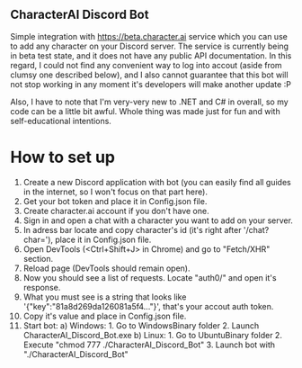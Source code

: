 ## CharacterAI Discord Bot
Simple integration with https://beta.character.ai service which you can use to add any character on your Discord server.
The service is currently being in beta test state, and it does not have any public API documentation. In this regard, I could not find any convenient way to log into accout (aside from clumsy one described below), and I also cannot guarantee that this bot will not stop working in any moment it's developers will make another update :P

Also, I have to note that I'm very-very new to .NET and C# in overall, so my code can be a little bit awful. Whole thing was made just for fun and with self-educational intentions.

#  How to set up
1. Create a new Discord application with bot (you can easily find all guides in the internet, so I won't focus on that part here).
2. Get your bot token and place it in Config.json file.
3. Create character.ai account if you don't have one.
4. Sign in and open a chat with a character you want to add on your server.
5. In adress bar locate and copy character's id (it's right after '/chat?char='), place it in Config.json file.
6. Open DevTools (<Ctrl+Shift+J> in Chrome) and go to "Fetch/XHR" section.
7. Reload page (DevTools should remain open).
8. Now you should see a list of requests. Locate "auth0/" and open it's response.
9. What you must see is a string that looks like '{"key":"81a8d269da126081a5f4..."}', that's your accout auth token.
10. Copy it's value and place in Config.json file.
11. Start bot:
    a) Windows:
        1. Go to WindowsBinary folder
        2. Launch CharacterAI_Discord_Bot.exe
    b) Linux:
        1. Go to UbuntuBinary folder
        2. Execute "chmod 777 ./CharacterAI_Discord_Bot"
        3. Launch bot with "./CharacterAI_Discord_Bot"